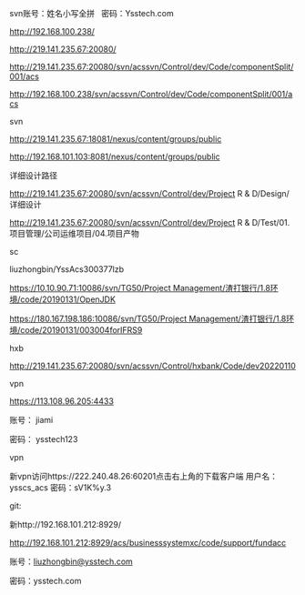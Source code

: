 svn账号：姓名小写全拼   密码：Ysstech.com

http://192.168.100.238/

http://219.141.235.67:20080/

http://219.141.235.67:20080/svn/acssvn/Control/dev/Code/componentSplit/001/acs

http://192.168.100.238/svn/acssvn/Control/dev/Code/componentSplit/001/acs



svn

http://219.141.235.67:18081/nexus/content/groups/public

http://192.168.101.103:8081/nexus/content/groups/public





详细设计路径

http://219.141.235.67:20080/svn/acssvn/Control/dev/Project R & D/Design/详细设计

http://219.141.235.67:20080/svn/acssvn/Control/dev/Project R & D/Test/01.项目管理/公司运维项目/04.项目产物







sc

liuzhongbin/YssAcs300377lzb

https://10.10.90.71:10086/svn/TG50/Project Management/渣打银行/1.8环境/code/20190131/OpenJDK

https://180.167.198.186:10086/svn/TG50/Project Management/渣打银行/1.8环境/code/20190131/003004forIFRS9



hxb

http://219.141.235.67:20080/svn/acssvn/Control/hxbank/Code/dev20220110



vpn

https://113.108.96.205:4433

账号：  jiami

密码：  ysstech123



vpn

新vpn访问https://222.240.48.26:60201点击右上角的下载客户端
用户名：ysscs_acs
密码：sV1K%y.3



git:

新http://192.168.101.212:8929/

http://192.168.101.212:8929/acs/businesssystemxc/code/support/fundacc

账号：liuzhongbin@ysstech.com

密码：ysstech.com